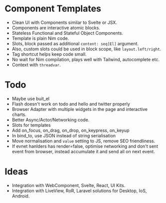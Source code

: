 # Component Templates

- Clean UI with Components similar to Svelte or JSX.
- Components are interactive atomic blocks.
- Stateless Functional and Stateful Object Components.
- Template is plain Nim code.
- Slots, block passed as additional `content: seq[El]` argument.
- Also, custom slots could be used in block scope, like `layout.left/right`.
- Tag shortcut helps keep code small.
- No wait for Nim compilation, plays well with Tailwind, autocomplete etc.
- Context with `threadvar`.

# Todo

- Maybe use buit_el
- Flash doesn't work on todo and hello and twitter properly
- Browser Adapter with multiple widgets in the page and interactive charts.
- Better Async/Actor/Networking code.
- Slots for templates
- Add on_focus, on_drag, on_drop, on_keypress, on_keyup
- In bind_to, use JSON instead of string serialisation
- Move normalisation and `value` setting to JS, remove SEO friendliness.
- If evnet hanlders has render=false, optimise networking and don't sent event from browser, instead accumulate it and send all on next event.

# Ideas

- Integration with WebComponent, Svelte, React, UI Kits.
- Integration with LiveView, RoR, Laravel solutions for Desktop, IoS, Android.